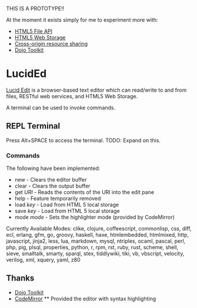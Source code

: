 THIS IS A PROTOTYPE!!

At the moment it exists simply for me to experiment more with:
* [HTML5 File API](http://en.wikipedia.org/wiki/HTML5_File_API)
* [HTML5 Web Storage](http://en.wikipedia.org/wiki/Web_storage)
* [Cross-origin resource sharing](http://en.wikipedia.org/wiki/Cross-origin_resource_sharing)
* [Dojo Toolkit](http://dojotoolkit.org/)

LucidEd
=======

[Lucid Edit](http://nqd.me/lucided/editor.html) is a browser-based text editor which can read/write to and from files, RESTful
web services, and HTML5 Web Storage.

A terminal can be used to invoke commands.

## REPL Terminal

Press Alt+SPACE to access the terminal. TODO: Expand on this.

### Commands

The following have been implemented:

* new - Clears the editor buffer
* clear - Clears the output buffer
* get _URI_ - Reads the contents of the URI into the edit pane
* help - Feature temporarily removed
* load _key_ - Load from HTML 5 local storage
* save _key_ - Load from HTML 5 local storage
* mode _mode_ - Sets the highlighter mode (provided by CodeMirror)

Currently Available Modes: clike,  clojure,  coffeescript,  commonlisp,  css,  diff,  ecl,  erlang,  gfm,  go,  groovy,  haskell,  haxe,  htmlembedded,  htmlmixed,  http,  javascript,  jinja2,  less,  lua,  markdown,  mysql,  ntriples,  ocaml,  pascal,  perl,  php,  pig,  plsql,  properties,  python,  r,  rpm,  rst,  ruby,  rust,  scheme,  shell,  sieve,  smalltalk,  smarty,  sparql,  stex,  tiddlywiki,  tiki,  vb,  vbscript,  velocity,  verilog,  xml,  xquery,  yaml,  z80

## Thanks

* [Dojo Toolkit](http://dojotoolkit.org/)
* [CodeMirror](http://codemirror.net/)
** Provided the editor with syntax highlighting



